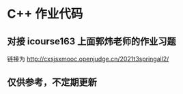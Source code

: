# C++ 作业代码

## 对接 icourse163 上面郭炜老师的作业习题

链接为 http://cxsjsxmooc.openjudge.cn/2021t3springall2/

## 仅供参考，不定期更新
